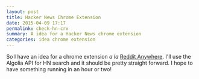 ```yaml
---
layout: post
title: Hacker News Chrome Extension
date: 2015-04-09 17:17
permalink: check-hn-crx
summary: A idea for a Hacker News chrome extension
categories: idea chrome extension
---
```


So I have an idea for a chrome extension *a la* [Reddit Anywhere](https://chrome.google.com/webstore/detail/ldocbjabkdopnncieelmeokoigpnnilb). I'll use the Algolia API for HN search and it should be pretty straight forward. I hope to have something running in an hour or two!
